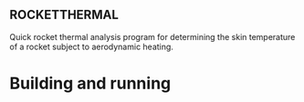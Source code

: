 ## ROCKETTHERMAL

Quick rocket thermal analysis program for determining the skin temperature of a rocket subject to aerodynamic heating.

# Building and running

